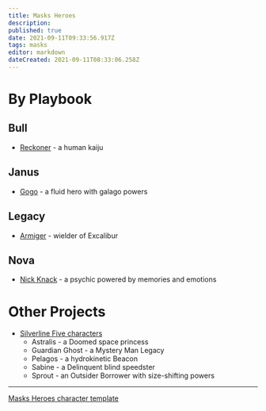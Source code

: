 ```yaml
---
title: Masks Heroes
description: 
published: true
date: 2021-09-11T09:33:56.917Z
tags: masks
editor: markdown
dateCreated: 2021-09-11T08:33:06.258Z
---
```


# By Playbook

## Bull

* [Reckoner](reckoner) - a human kaiju

## Janus

* [Gogo](gogo) - a fluid hero with galago powers

## Legacy

* [Armiger](armiger) - wielder of Excalibur

## Nova

* [Nick Knack](nick-knack) - a psychic powered by memories and emotions

# Other Projects

* [Silverline Five characters](/silverline-five/heroes)
  * Astralis - a Doomed space princess
  * Guardian Ghost - a Mystery Man Legacy
  * Pelagos - a hydrokinetic Beacon
  * Sabine - a Delinquent blind speedster
  * Sprout - an Outsider Borrower with size-shifting powers

----

[Masks Heroes character template](template)